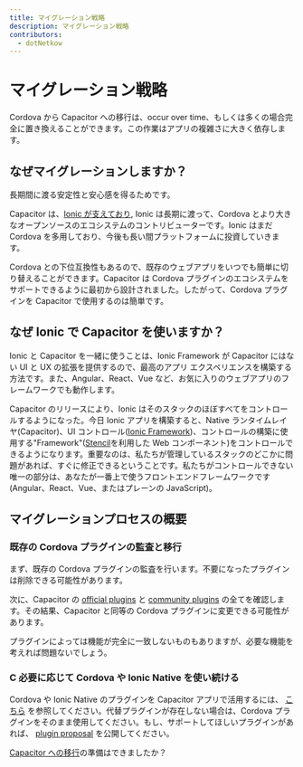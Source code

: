 ```yaml
---
title: マイグレーション戦略
description: マイグレーション戦略
contributors:
  - dotNetkow
---
```


# マイグレーション戦略

Cordova から Capacitor への移行は、occur over time、もしくは多くの場合完全に置き換えることができます。この作業はアプリの複雑さに大きく依存します。

## なぜマイグレーションしますか？

長期間に渡る安定性と安心感を得るためです。

Capacitor は、[Ionic が支えており](https://ionicframework.com/), Ionic は長期に渡って、Cordova とより大きなオープンソースのエコシステムのコントリビューターです。Ionic はまだ Cordova を多用しており、今後も長い間プラットフォームに投資していきます。

Cordova との下位互換性もあるので、既存のウェブアプリをいつでも簡単に切り替えることができます。Capacitor は Cordova プラグインのエコシステムをサポートできるように最初から設計されました。したがって、Cordova プラグインを Capacitor で使用するのは簡単です。

## なぜ Ionic で Capacitor を使いますか？

Ionic と Capacitor を一緒に使うことは、Ionic Framework が Capacitor にはない UI と UX の拡張を提供するので、最高のアプリ エクスペリエンスを構築する方法です。また、Angular、React、Vue など、お気に入りのウェブアプリのフレームワークでも動作します。

Capacitor のリリースにより、Ionic はそのスタックのほぼすべてをコントロールするようになった。今日 Ionic アプリを構築すると、Native ランタイムレイヤ(Capacitor)、UI コントロール([Ionic Framework](https://ionicframework.com))、コントロールの構築に使用する"Framework"([Stencil](https://stenciljs.com/)を利用した Web コンポーネント)をコントロールできるようになります。重要なのは、私たちが管理しているスタックのどこかに問題があれば、すぐに修正できるということです。私たちがコントロールできない唯一の部分は、あなたが一番上で使うフロントエンドフレームワークです(Angular、React、Vue、またはプレーンの JavaScript)。

## マイグレーションプロセスの概要

### 既存の Cordova プラグインの監査と移行

まず、既存の Cordova プラグインの監査を行います。不要になったプラグインは削除できる可能性があります。

次に、Capacitor の [official plugins](/docs/apis) と [community plugins](/docs/plugins/community) の全てを確認します。その結果、Capacitor と同等の Cordova プラグインに変更できる可能性があります。

プラグインによっては機能が完全に一致しないものもありますが、必要な機能を考えれば問題ないでしょう。

### C 必要に応じて Cordova や Ionic Native を使い続ける

Cordova や Ionic Native のプラグインを Capacitor アプリで活用するには、 [こちら](/docs/plugins/cordova) を参照してください。代替プラグインが存在しない場合は、Cordova プラグインをそのまま使用してください。もし、サポートしてほしいプラグインがあれば、 [plugin proposal](https://github.com/capacitor-community/proposals) を公開してください。

[Capacitor への移行](/docs/cordova/migrating-from-cordova-to-capacitor)の準備はできましたか？
